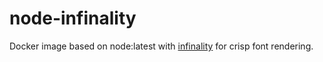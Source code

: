 # node-infinality

Docker image based on node:latest with [infinality](https://bohoomil.com/) for crisp font rendering.


